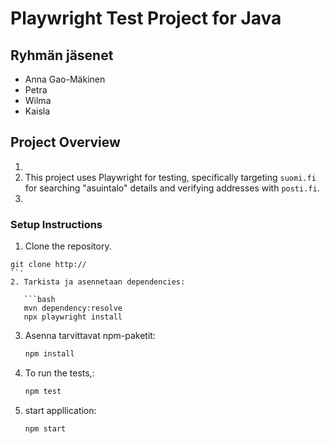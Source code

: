 # Playwright Test Project for Java

## Ryhmän jäsenet
- Anna Gao-Mäkinen
- Petra
- Wilma
- Kaisla

## Project Overview
1. 
2. This project uses Playwright for testing, specifically targeting `suomi.fi` for searching "asuintalo" details and verifying addresses with `posti.fi`.
3.

### Setup Instructions
1. Clone the repository.
```
git clone http://
``'
2. Tarkista ja asennetaan dependencies:

   ```bash
   mvn dependency:resolve
   npx playwright install
   ```
3. Asenna tarvittavat npm-paketit:

   ```bash
   npm install
   ```
4. To run the tests,:
   ```bash
   npm test
   ```
5. start appllication:

   ```bash
   npm start
   ```

